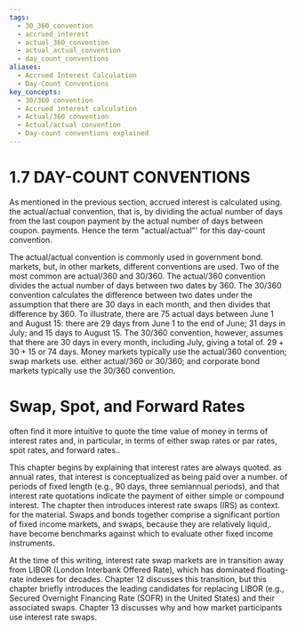 ```yaml
---
tags:
  - 30_360_convention
  - accrued_interest
  - actual_360_convention
  - actual_actual_convention
  - day_count_conventions
aliases:
  - Accrued Interest Calculation
  - Day-Count Conventions
key_concepts:
  - 30/360 convention
  - Accrued interest calculation
  - Actual/360 convention
  - Actual/actual convention
  - Day-count conventions explained
---
```


# 1.7 DAY-COUNT CONVENTIONS  

As mentioned in the previous section, accrued interest is calculated using. the actual/actual convention, that is, by dividing the actual number of days from the last coupon payment by the actual number of days between coupon. payments. Hence the term "actual/actual"' for this day-count convention.  

The actual/actual convention is commonly used in government bond. markets, but, in other markets, different conventions are used. Two of the most common are actual/360 and 30/360. The actual/360 convention divides the actual number of days between two dates by 360. The 30/360 convention calculates the difference between two dates under the assumption that there are 30 days in each month, and then divides that difference by 360. To illustrate, there are 75 actual days between June 1 and August 15: there are 29 days from June 1 to the end of June; 31 days in July; and 15 days to August 15. The 30/360 convention, however, assumes that there are 30 days in every month, including July, giving a total of. $29+30+15$ or 74 days. Money markets typically use the actual/360 convention; swap markets use. either actual/360 or 30/360; and corporate bond markets typically use the 30/360 convention.  

# Swap, Spot, and Forward Rates  

often find it more intuitive to quote the time value of money in terms of interest rates and, in particular, in terms of either swap rates or par rates, spot rates, and forward rates..  

This chapter begins by explaining that interest rates are always quoted. as annual rates, that interest is conceptualized as being paid over a number. of periods of fixed length (e.g., 90 days, three semiannual periods), and that interest rate quotations indicate the payment of either simple or compound interest. The chapter then introduces interest rate swaps (IRS) as context. for the material. Swaps and bonds together comprise a significant portion of fixed income markets, and swaps, because they are relatively liquid,. have become benchmarks against which to evaluate other fixed income instruments.  

At the time of this writing, interest rate swap markets are in transition away from LIBOR (London Interbank Offered Rate), which has dominated floating-rate indexes for decades. Chapter 12 discusses this transition, but this chapter briefly introduces the leading candidates for replacing LIBOR (e.g., Secured Overnight Financing Rate (SOFR) in the United States) and their associated swaps. Chapter 13 discusses why and how market participants use interest rate swaps.  
